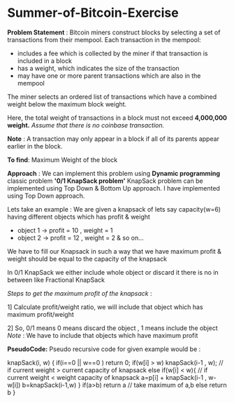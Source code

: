 # Summer-of-Bitcoin-Exercise

**Problem Statement** : Bitcoin miners construct blocks by selecting a set of transactions from their mempool. Each transaction in the mempool:
- includes a fee which is collected by the miner if that transaction is included in a block
- has a weight, which indicates the size of the transaction
- may have one or more parent transactions which are also in the mempool

The miner selects an ordered list of transactions which have a combined weight below the maximum block weight.

Here, the total weight of transactions in a block must not exceed **4,000,000 weight.** 
*Assume that there is no coinbase transaction.*

**Note** : A transaction may only appear in a block if all of its parents appear earlier in the block.

**To find**: Maximum Weight of the block

**Approach** : We can implement this problem using **Dynamic programming** classic problem **'0/1 KnapSack problem'**
KnapSack problem can be implemented using Top Down & Bottom Up approach. I have implemented using Top Down approach. 

Lets take an example : We are given a knapsack of lets say capacity(w=6) having different  objects which has profit & weight
- object 1 -> profit = 10 , weight = 1
- object 2 -> profit = 12 , weight = 2 & so on...

We have to fill our Knapsack in such a way that we have maximum profit & weight should be equal to the capacity of the knapsack 

In 0/1 KnapSack we either include whole object or discard it there is no in between like Fractional KnapSack

*Steps to get the maximum profit of the knapsack* : 

1] Calculate profit/weight ratio, we will include that object which has maximum profit/weight 

2] So, 0/1 means 0 means discard the object , 1 means include the object 
*Note* : We have to include that objects which have maximum profit

**PseudoCode:** Pseudo recursive code for given example would be :

knapSack(i, w)
{
   if(i==0 || w==0 ) return 0;
   if(w[i] > w) knapSack(i-1 , w);              // if current weight > current capacity of knapsack
   else if(w[i] < w){                          // if current weight < weight capacity of knapsack
      a=p[i] + knapSack(i-1 , w-w[i])
      b=knapSack(i-1,w)
   }
   if(a>b) return a                           // take maximum of a,b
   else return b
}

